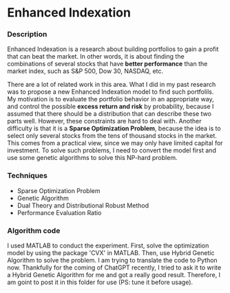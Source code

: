 # Enhanced Indexation

### Description

Enhanced Indexation is a research about building portfolios to gain a profit that can beat the market. In other words, it is about finding the combinations of several stocks that have **better performance** than the market index, such as S&P 500, Dow 30, NASDAQ, etc.

There are a lot of related work in this area. What I did in my past research was to propose a new Enhanced Indexation model to find such portfolils. My motivation is to evaluate the portfolio behavior in an appropriate way, and control the possible **excess return and risk** by probability, because I assumed that there should be a distribution that can describe these two parts well. However, these constraints are hard to deal with. Another difficulty is that it is a **Sparse Optimization Problem**, because the idea is to select only several stocks from the tens of thousand stocks in the market. This comes from a practical view, since we may only have limited capital for investment. To solve such problems, I need to convert the model first and use some genetic algorithms to solve this NP-hard problem.

### Techniques

- Sparse Optimization Problem
- Genetic Algorithm
- Dual Theory and Distributional Robust Method
- Performance Evaluation Ratio

### Algorithm code

I used MATLAB to conduct the experiment. First, solve the optimization model by using the package 'CVX' in MATLAB. Then, use Hybrid Genetic Algorithm to solve the problem. I am trying to translate the code to Python now. Thankfully for the coming of ChatGPT recently, I tried to ask it to write a Hybrid Genetic Algorithm for me and got a really good result. Therefore, I am goint to post it in this folder for use (PS: tune it before usage).

